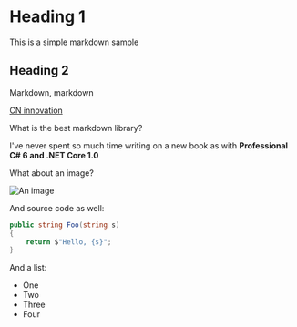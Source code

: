 ﻿# Heading 1

This is a simple markdown sample

## Heading 2

Markdown, markdown

[CN innovation](https://www.cninnovation.com "CN innovation")

What is the best markdown library?

I've never spent so much time writing on a new book as with **Professional C# 6 and .NET Core 1.0**

What about an image?


![An image](https://csharpdotchristiannageldotcom.files.wordpress.com/2016/06/professionalcsharp6.png "Professional C# 6")

And source code as well:

```csharp
public string Foo(string s)
{
	return $"Hello, {s}";
}
```


And a list:

* One
* Two
* Three
* Four